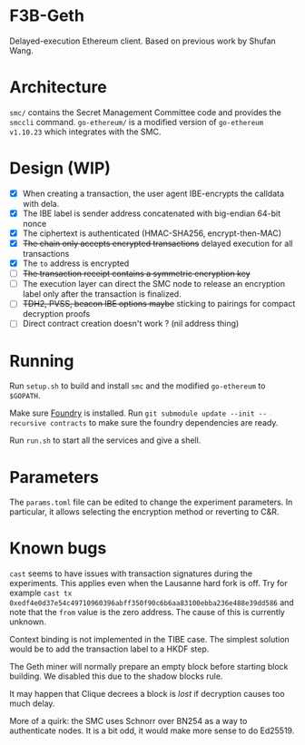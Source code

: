 # F3B-Geth
Delayed-execution Ethereum client.
Based on previous work by Shufan Wang.

# Architecture
`smc/` contains the Secret Management Committee code and provides the `smccli` command.
`go-ethereum/` is a modified version of `go-ethereum v1.10.23` which integrates with the SMC.

# Design (WIP)

- [x] When creating a transaction, the user agent IBE-encrypts the calldata with dela.
- [x] The IBE label is sender address concatenated with big-endian 64-bit nonce
- [x] The ciphertext is authenticated (HMAC-SHA256, encrypt-then-MAC)
- [x] ~~The chain only accepts encrypted transactions~~ delayed execution for all transactions
- [x] The `to` address is encrypted
- [ ] ~~The transaction receipt contains a symmetric encryption key~~
- [ ] The execution layer can direct the SMC node to release an encryption label only after the transaction is finalized.
- [ ] ~~TDH2, PVSS, beacon IBE options maybe~~ sticking to pairings for compact decryption proofs
- [ ] Direct contract creation doesn't work ? (nil address thing)

# Running
Run `setup.sh` to build and install `smc` and the modified `go-ethereum` to `$GOPATH`.

Make sure [Foundry](https://getfoundry.sh/) is installed.
Run `git submodule update --init --recursive contracts` to make sure the foundry dependencies are ready.

Run `run.sh` to start all the services and give a shell.

# Parameters
The `params.toml` file can be edited to change the experiment parameters.
In particular, it allows selecting the encryption method or reverting to C&R.

# Known bugs

`cast` seems to have issues with transaction signatures during the experiments.
This applies even when the Lausanne hard fork is off.
Try for example `cast tx 0xedf4e0d37e54c49710960396abff350f90c6b6aa83100ebba236e488e39dd586`
and note that the `from` value is the zero address.
The cause of this is currently unknown.

Context binding is not implemented in the TIBE case.
The simplest solution would be to add the transaction label to a HKDF step.

The Geth miner will normally prepare an empty block before starting block building.
We disabled this due to the shadow blocks rule.

It may happen that Clique decrees a block is *lost* if decryption causes too much delay.

More of a quirk: the SMC uses Schnorr over BN254 as a way to authenticate nodes.
It is a bit odd, it would make more sense to do Ed25519.
